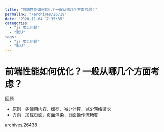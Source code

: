 ```yaml
---
title: "前端性能如何优化？一般从哪几个方面考虑？"
permalink: "/archives/26719"
date: "2020-11-04 17:35:35"
categories: 
  - "js 常见问题"
  - "默认"
tags: 
  - "js 常见问题"
  - "默认"
---
```


# 前端性能如何优化？一般从哪几个方面考虑？

回顾

- 原则：多使用内存，缓存，减少计算，减少网络请求
- 方向：加载页面，页面渲染，页面操作流畅度

archives/26438
